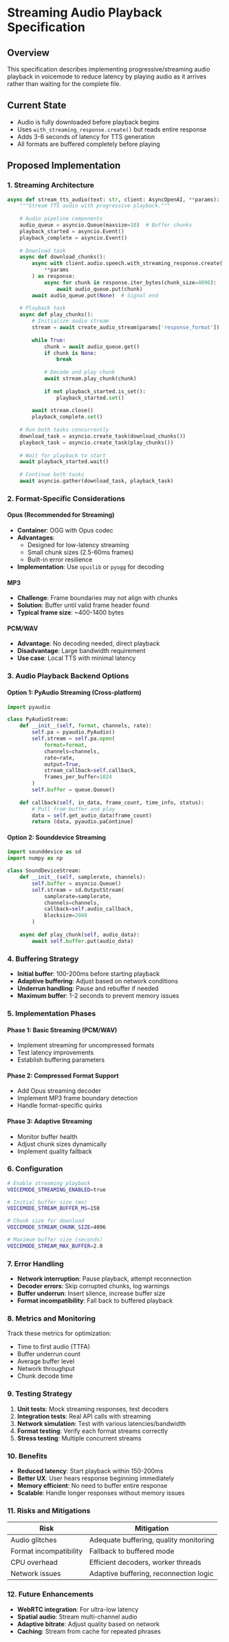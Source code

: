 # Streaming Audio Playback Specification

## Overview

This specification describes implementing progressive/streaming audio playback in voicemode to reduce latency by playing audio as it arrives rather than waiting for the complete file.

## Current State

- Audio is fully downloaded before playback begins
- Uses `with_streaming_response.create()` but reads entire response
- Adds 3-6 seconds of latency for TTS generation
- All formats are buffered completely before playing

## Proposed Implementation

### 1. Streaming Architecture

```python
async def stream_tts_audio(text: str, client: AsyncOpenAI, **params):
    """Stream TTS audio with progressive playback."""
    
    # Audio pipeline components
    audio_queue = asyncio.Queue(maxsize=10)  # Buffer chunks
    playback_started = asyncio.Event()
    playback_complete = asyncio.Event()
    
    # Download task
    async def download_chunks():
        async with client.audio.speech.with_streaming_response.create(
            **params
        ) as response:
            async for chunk in response.iter_bytes(chunk_size=4096):
                await audio_queue.put(chunk)
        await audio_queue.put(None)  # Signal end
    
    # Playback task
    async def play_chunks():
        # Initialize audio stream
        stream = await create_audio_stream(params['response_format'])
        
        while True:
            chunk = await audio_queue.get()
            if chunk is None:
                break
            
            # Decode and play chunk
            await stream.play_chunk(chunk)
            
            if not playback_started.is_set():
                playback_started.set()
        
        await stream.close()
        playback_complete.set()
    
    # Run both tasks concurrently
    download_task = asyncio.create_task(download_chunks())
    playback_task = asyncio.create_task(play_chunks())
    
    # Wait for playback to start
    await playback_started.wait()
    
    # Continue both tasks
    await asyncio.gather(download_task, playback_task)
```

### 2. Format-Specific Considerations

#### Opus (Recommended for Streaming)
- **Container**: OGG with Opus codec
- **Advantages**: 
  - Designed for low-latency streaming
  - Small chunk sizes (2.5-60ms frames)
  - Built-in error resilience
- **Implementation**: Use `opuslib` or `pyogg` for decoding

#### MP3
- **Challenge**: Frame boundaries may not align with chunks
- **Solution**: Buffer until valid frame header found
- **Typical frame size**: ~400-1400 bytes

#### PCM/WAV
- **Advantage**: No decoding needed, direct playback
- **Disadvantage**: Large bandwidth requirement
- **Use case**: Local TTS with minimal latency

### 3. Audio Playback Backend Options

#### Option 1: PyAudio Streaming (Cross-platform)
```python
import pyaudio

class PyAudioStream:
    def __init__(self, format, channels, rate):
        self.pa = pyaudio.PyAudio()
        self.stream = self.pa.open(
            format=format,
            channels=channels,
            rate=rate,
            output=True,
            stream_callback=self.callback,
            frames_per_buffer=1024
        )
        self.buffer = queue.Queue()
    
    def callback(self, in_data, frame_count, time_info, status):
        # Pull from buffer and play
        data = self.get_audio_data(frame_count)
        return (data, pyaudio.paContinue)
```

#### Option 2: Sounddevice Streaming
```python
import sounddevice as sd
import numpy as np

class SoundDeviceStream:
    def __init__(self, samplerate, channels):
        self.buffer = asyncio.Queue()
        self.stream = sd.OutputStream(
            samplerate=samplerate,
            channels=channels,
            callback=self.audio_callback,
            blocksize=2048
        )
    
    async def play_chunk(self, audio_data):
        await self.buffer.put(audio_data)
```

### 4. Buffering Strategy

- **Initial buffer**: 100-200ms before starting playback
- **Adaptive buffering**: Adjust based on network conditions
- **Underrun handling**: Pause and rebuffer if needed
- **Maximum buffer**: 1-2 seconds to prevent memory issues

### 5. Implementation Phases

#### Phase 1: Basic Streaming (PCM/WAV)
- Implement streaming for uncompressed formats
- Test latency improvements
- Establish buffering parameters

#### Phase 2: Compressed Format Support
- Add Opus streaming decoder
- Implement MP3 frame boundary detection
- Handle format-specific quirks

#### Phase 3: Adaptive Streaming
- Monitor buffer health
- Adjust chunk sizes dynamically
- Implement quality fallback

### 6. Configuration

```bash
# Enable streaming playback
VOICEMODE_STREAMING_ENABLED=true

# Initial buffer size (ms)
VOICEMODE_STREAM_BUFFER_MS=150

# Chunk size for download
VOICEMODE_STREAM_CHUNK_SIZE=4096

# Maximum buffer size (seconds)
VOICEMODE_STREAM_MAX_BUFFER=2.0
```

### 7. Error Handling

- **Network interruption**: Pause playback, attempt reconnection
- **Decoder errors**: Skip corrupted chunks, log warnings
- **Buffer underrun**: Insert silence, increase buffer size
- **Format incompatibility**: Fall back to buffered playback

### 8. Metrics and Monitoring

Track these metrics for optimization:
- Time to first audio (TTFA)
- Buffer underrun count
- Average buffer level
- Network throughput
- Chunk decode time

### 9. Testing Strategy

1. **Unit tests**: Mock streaming responses, test decoders
2. **Integration tests**: Real API calls with streaming
3. **Network simulation**: Test with various latencies/bandwidth
4. **Format testing**: Verify each format streams correctly
5. **Stress testing**: Multiple concurrent streams

### 10. Benefits

- **Reduced latency**: Start playback within 150-200ms
- **Better UX**: User hears response beginning immediately
- **Memory efficient**: No need to buffer entire response
- **Scalable**: Handle longer responses without memory issues

### 11. Risks and Mitigations

| Risk | Mitigation |
|------|------------|
| Audio glitches | Adequate buffering, quality monitoring |
| Format incompatibility | Fallback to buffered mode |
| CPU overhead | Efficient decoders, worker threads |
| Network issues | Adaptive buffering, reconnection logic |

### 12. Future Enhancements

- **WebRTC integration**: For ultra-low latency
- **Spatial audio**: Stream multi-channel audio
- **Adaptive bitrate**: Adjust quality based on network
- **Caching**: Stream from cache for repeated phrases